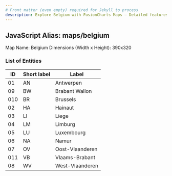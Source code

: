 ```yaml
---
# Front matter (even empty) required for Jekyll to process
description: Explore Belgium with FusionCharts Maps – Detailed features for seamless integration. Try now & enhance your data visualization today! 
---
```


## JavaScript Alias: maps/belgium

Map Name: Belgium
Dimensions (Width x Height): 390x320





### List of Entities

ID | Short label | Label
---|---|---|
01|AN|Antwerpen
09|BW|Brabant Wallon
010|BR|Brussels
02|HA|Hainaut
03|LI|Liege
04|LM|Limburg
05|LU|Luxembourg
06|NA|Namur
07|OV|Oost-Vlaanderen
011|VB|Vlaams-Brabant
08|WV|West-Vlaanderen

